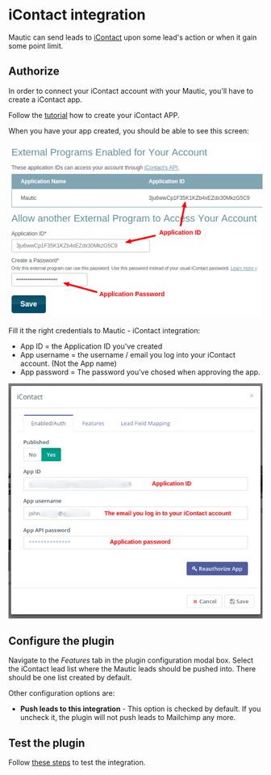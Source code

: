 # iContact integration

Mautic can send leads to [iContact](https://www.icontact.com) upon some lead's action or when it gain some point limit.

## Authorize

In order to connect your iContact account with your Mautic, you'll have to create a iContact app. 

Follow the [tutorial](https://www.icontact.com/developerportal/documentation/register-your-app/) how to create your iContact APP.

When you have your app created, you should be able to see this screen:

![iContact - create a App Key](/plugins/media/plugins-icontact-authorization-details.png "iContact - create a App Key")

Fill it the right credentials to Mautic - iContact integration:

- App ID = the Application ID you've created
- App username = the username / email you log into your iContact account. (Not the App name)
- App password = The password you've chosed when approving the app.

![iContact - authoriztion](/plugins/media/plugins-icontact-authorization.png "iContact - authoriztion")

## Configure the plugin

Navigate to the *Features* tab in the plugin configuration modal box. Select the iContact lead list where the Mautic leads should be pushed into. There should be one list created by default.

Other configuration options are:
- **Push leads to this integration** - This option is checked by default. If you uncheck it, the plugin will not push leads to Mailchimp any more.

## Test the plugin

Follow [these steps](/plugins/integration_test.html) to test the integration.
